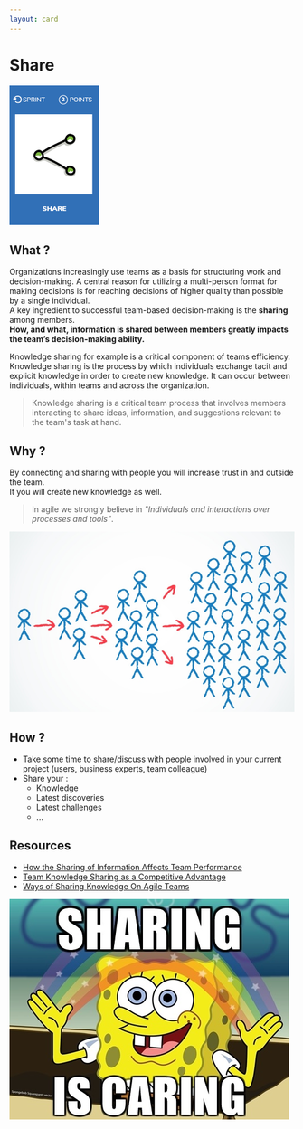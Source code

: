 ```yaml
---
layout: card
---
```


# Share
![Share](images/share.png)  

## What ?
Organizations increasingly use teams as a basis for structuring work and decision-making. A central reason for utilizing a multi-person format for making decisions is for reaching decisions of higher quality than possible by a single individual.  
A key ingredient to successful team-based decision-making is the **sharing** among members.  
**How, and what, information is shared between members greatly impacts the team’s decision-making ability.** 

Knowledge sharing for example is a critical component of teams efficiency. Knowledge sharing is the process by which individuals exchange tacit and explicit knowledge in order to create new knowledge.
It can occur between individuals, within teams and across the organization. 

> Knowledge sharing is a critical team process that involves members interacting to share ideas, information, and suggestions relevant to the team's task at hand.

## Why ?
By connecting and sharing with people you will increase trust in and outside the team.  
It you will create new knowledge as well.  

> In agile we strongly believe in *"Individuals and interactions over processes and tools"*.

![Share](images/share2.jpg)

## How ?
* Take some time to share/discuss with people involved in your current project (users, business experts, team colleague)
* Share your :
    * Knowledge
    * Latest discoveries
    * Latest challenges
    * ...

## Resources
* [How the Sharing of Information Affects Team Performance](http://www.degarmo.com/how-the-sharing-of-information-affects-team-performance)
* [Team Knowledge Sharing as a Competitive Advantage](https://www.sesp.northwestern.edu/masters-learning-and-organizational-change/knowledge-lens/stories/2012/knowledge-sharing-leveraging-trust-and-leadership-to-increase-team-performance.html)
* [Ways of Sharing Knowledge On Agile Teams](https://www.frontrowagile.com/blog/posts/86-ways-of-sharing-knowledge-on-agile-teams)

![Share](images/share1.jpg)

